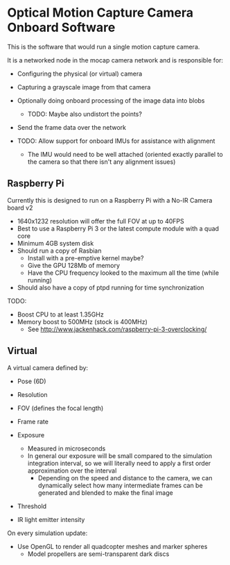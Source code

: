 Optical Motion Capture Camera Onboard Software
===============================================

This is the software that would run a single motion capture camera.

It is a networked node in the mocap camera network and is responsible for:

- Configuring the physical (or virtual) camera

- Capturing a grayscale image from that camera

- Optionally doing onboard processing of the image data into blobs
	- TODO: Maybe also undistort the points?

- Send the frame data over the network

- TODO: Allow support for onboard IMUs for assistance with alignment
	- The IMU would need to be well attached (oriented exactly parallel to the camera so that there isn't any alignment issues)



Raspberry Pi
------------

Currently this is designed to run on a Raspberry Pi with a No-IR Camera board v2

- 1640x1232 resolution will offer the full FOV at up to 40FPS
- Best to use a Raspberry Pi 3 or the latest compute module with a quad core
- Minimum 4GB system disk
- Should run a copy of Rasbian
 	- Install with a pre-emptive kernel maybe?
	- Give the GPU 128Mb of memory
	- Have the CPU frequency looked to the maximum all the time (while running)
- Should also have a copy of ptpd running for time synchronization


TODO:
- Boost CPU to at least 1.35GHz
- Memory boost to 500MHz (stock is 400MHz)
	- See http://www.jackenhack.com/raspberry-pi-3-overclocking/



Virtual
-------






A virtual camera defined by:

- Pose (6D)
- Resolution
- FOV (defines the focal length)
- Frame rate

- Exposure
	- Measured in microseconds
	- In general our exposure will be small compared to the simulation integration interval, so we will literally need to apply a first order approximation over the interval
		- Depending on the speed and distance to the camera, we can dynamically select how many intermediate frames can be generated and blended to make the final image

- Threshold
- IR light emitter intensity



On every simulation update:
- Use OpenGL to render all quadcopter meshes and marker spheres
	- Model propellers are semi-transparent dark discs
